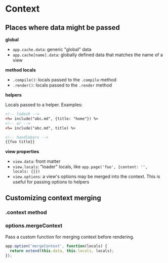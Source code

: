 # Context

## Places where data might be passed

**global**

- `app.cache.data`: generic "global" data
- `app.cache[name].data`: globally defined data that matches the name of a view

**method locals**

- `.compile()`: locals passed to the `.compile` method 
- `.render()`: locals passed to the `.render` method 

**helpers**

Locals passed to a helper. Examples:

```html
<!-- lodash -->
<%= include("abc.md", {title: "home"}) %>
<!-- or -->
<%= include("abc.md", title) %>

<!-- handlebars -->
{{foo title}}
```

**view properties**

- `view.data`: front matter
- `view.locals`: "loader" locals, like `app.page('foo', {content: '', locals: {}})`
- `view.options`: a view's options may be merged into the context. This is useful for passing options to helpers 



## Customizing context merging

### .context method


### options.mergeContext

Pass a custom function for merging context before rendering.

```js
app.option('mergeContext', function(locals) {
  return extend(this.data, this.locals, locals);
});
```
